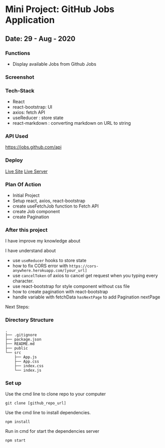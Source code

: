 # Mini Project: GitHub Jobs Application

## Date: 29 - Aug - 2020

### Functions

- Display available Jobs from Github Jobs

### Screenshot

### Tech-Stack

- React
- react-bootstrap: UI
- axios: fetch API
- useReducer : store state
- react-markdown : converting markdown on URL to string

### API Used

https://jobs.github.com/api

### Deploy

[Live Site](link)
[Live Server](link)

### Plan Of Action

- Initial Project
- Setup react, axios, react-bootstrap
- create useFetchJob function to Fetch API
- create Job component
- create Pagination

### After this project

I have improve my knowledge about

I have understand about

- use `useReducer` hooks to store state
- how to fix CORS error with `https://cors-anywhere.herokuapp.com/[your_url]`
- use `cancelToken` of axios to cancel get request when you typing every character.
- use react-bootstrap for style component without css file
- how to create pagination with react-bootstrap
- handle variable with fetchData `hasNextPage` to add Pagination nextPage

Next Steps:

### Directory Structure

```
.
├── .gitignore
├── package.json
├── README.md
├── public
└── src
    ├── App.js
    ├── App.css
    ├── index.css
    └── index.js
```

### Set up

Use the cmd line to clone repo to your computer

```
git clone [github_repo_url]
```

Use the cmd line to install dependencies.

```
npm install
```

Run in cmd for start the dependencies server

```
npm start
```
